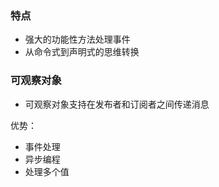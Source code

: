 ### 特点
+ 强大的功能性方法处理事件
+ 从命令式到声明式的思维转换

### 可观察对象
+ 可观察对象支持在发布者和订阅者之间传递消息


优势：
+ 事件处理
+ 异步编程
+ 处理多个值